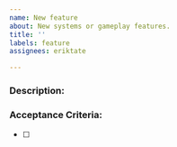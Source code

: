 ```yaml
---
name: New feature
about: New systems or gameplay features.
title: ''
labels: feature
assignees: eriktate

---
```


### Description:

### Acceptance Criteria:
- [ ]
